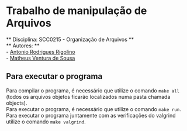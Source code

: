 # Trabalho de manipulação de Arquivos
** Disciplina: SCC0215 - Organização de Arquivos **  
** Autores: **  
    - [Antonio Rodrigues Rigolino](https://github.com/Mandangus)  
    - [Matheus Ventura de Sousa](https://github.com/matheus-sousa007)  

## Para executar o programa  
Para compilar o programa, é necessário que utilize o comando `make all` (todos os arquivos objetos ficarão localizados numa pasta chamada objects).  
Para executar o programa, é necessário que utilize o comando `make run`.  
Para executar o programa juntamente com as verificações do valgrind utilize o comando `make valgrind`.
